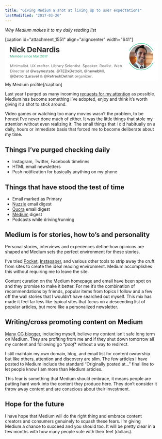 ```yaml
---
title: "Giving Medium a shot at living up to user expectations"
lastModified: "2017-03-26"
---
```


_Why Medium makes it to my daily reading list_

\[caption id="attachment\_1551" align="aligncenter" width="641"\][![Nick DeNardis Medium profile](/images/1-T09wEdcPSPq-NlOvLImi5A.png)](https://medium.com/@nickdenardis) My Medium profile\[/caption\]

Last year I purged as many incoming [requests for my attention](http://mnmlist.com/how-to-be-less-busy-in-a-busy-busy-world/) as possible. Medium has become something I’ve adopted, enjoy and think it’s worth giving it a shot to stick around.

Video games or watching too many movies wasn’t the problem, to be honest I’ve never done much of either. It was the little things that stole my attention without even realizing it. The small things that I did habitually on a daily, hours or immediate basis that forced me to become deliberate about my time.

## Things I’ve purged checking daily

- Instagram, Twitter, Facebook timelines
- HTML email newsletters
- Push notification for basically anything on my phone

## Things that have stood the test of time

- Email marked as Primary
- [Nuzzle](http://nuzzel.com/) email digest
- [Quora](https://www.quora.com/) email digest
- [Medium](https://medium.com/) digest
- Podcasts while driving/running

## Medium is for stories, how to’s and personality

Personal stories, interviews and experiences define how opinions are shaped and Medium sets the perfect environment for these stories.

I’ve tried [Pocket](https://getpocket.com/), [Instapaper](https://www.instapaper.com/), and various other tools to strip away the cruft from sites to create the ideal reading environment. Medium accomplishes this without requiring me to leave the site.

Content curation on the Medium homepage and email have been spot on and they promise to make it better. For me it’s the combination of recommendations by friends, popular items from topics I follow and a few off the wall stories that I wouldn’t have searched out myself. This mix has made it feel far less like typical sites that focus on a descending list of popular articles, but more like a personalized newsletter.

## Writing/cross promoting content on Medium

[Many OG blogger](https://medium.com/m-field-guide/why-should-i-republish-my-blog-content-onto-medium-97523e9a10e#.5vdosdwgr), including myself, believe my content isn’t safe long term on Medium. They are profiting from me and if they shut down tomorrow all my content and following go \*_poof_\* without a way to redirect.

I still maintain my own domain, blog, and email list for content ownership but like others, attention and discovery are slim. The few articles I have posted to Medium include the standard “Originally posted at…” final line to let people know I am more than Medium articles.

This fear is something that Medium should embrace, it means people are putting hard work into the content they produce here. They don’t consider it throw away content and are conscious about their investment.

## Hope for the future

I have hope that Medium will do the right thing and embrace content creators and consumers genuinely to squash these fears. I’m giving Medium a chance to succeed and you should too. It will be pretty clear in a few months with how many people vote with their feet (dollars).
